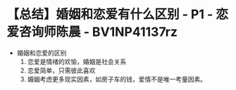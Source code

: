 # 【总结】婚姻和恋爱有什么区别 - P1 - 恋爱咨询师陈晨 - BV1NP41137rz

-   婚姻和恋爱的区别
    1.  恋爱是情绪的欢愉，婚姻是社会关系
    2.  恋爱简单，只需彼此喜欢
    3.  婚姻考虑更多现实因素，如房子车的钱，爱情不是唯一考量因素。